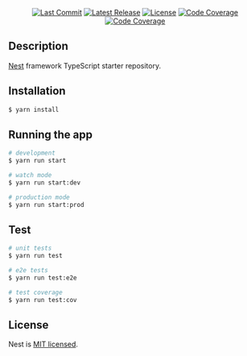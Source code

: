 <p align="center">
<a href="https://github.com/eduardogz94/nestjs-nextjs-template"><img src="https://img.shields.io/github/last-commit/eduardogz94/nestjs-nextjs-template" alt="Last Commit" /></a>
<a href="https://github.com/eduardogz94/nestjs-nextjs-template/releases"><img src="https://img.shields.io/github/v/release/eduardogz94/nestjs-nextjs-template" alt="Latest Release" /></a>
<a href="https://github.com/eduardogz94/nestjs-nextjs-template/blob/main/LICENSE"><img src="https://img.shields.io/github/license/eduardogz94/nestjs-nextjs-template" alt="License" /></a>
<a href="https://sonarcloud.io/dashboard?id=eduardogz94_nestjs-nextjs-template_backend"><img src="https://sonarcloud.io/api/project_badges/measure?project=eduardogz94_nestjs-nextjs-template_backend&metric=coverage" alt="Code Coverage" /></a>
<a href="https://sonarcloud.io/dashboard?id=eduardogz94_nestjs-nextjs-template_frontend"><img src="https://sonarcloud.io/api/project_badges/measure?project=eduardogz94_nestjs-nextjs-template_frontend&metric=coverage" alt="Code Coverage" /></a>
</p>

## Description

[Nest](https://github.com/nestjs/nest) framework TypeScript starter repository.

## Installation

```bash
$ yarn install
```

## Running the app

```bash
# development
$ yarn run start

# watch mode
$ yarn run start:dev

# production mode
$ yarn run start:prod
```

## Test

```bash
# unit tests
$ yarn run test

# e2e tests
$ yarn run test:e2e

# test coverage
$ yarn run test:cov
```

## License

Nest is [MIT licensed](LICENSE).
